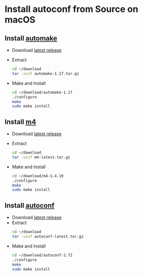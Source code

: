 # Install autoconf from Source on macOS

## Install [automake](https://www.gnu.org/software/automake/)
* Download [latest release](https://ftp.gnu.org/gnu/automake/automake-1.17.tar.gz)
* Extract
  ```bash
  cd ~/download
  tar -xzvf automake-1.17.tar.gz
  ```
* Make and Install

  ```bash
  cd ~/download/automake-1.17
  ./configure
  make
  sudo make install
  ```

## Install [m4](https://www.gnu.org/software/m4/m4.html)
* Download [latest release](https://ftp.gnu.org/gnu/m4/m4-latest.tar.gz)
* Extract
  ```bash
  cd ~/download
  tar -xzvf m4-latest.tar.gz
  ```
* Make and Install

  ```bash
  cd ~/download/m4-1.4.19
  ./configure
  make
  sudo make install
  ```

## Install [autoconf](https://www.gnu.org/software/autoconf/)
* Download [latest release](https://ftp.gnu.org/gnu/autoconf/autoconf-latest.tar.gz)
* Extract
  ```bash
  cd ~/download
  tar -xzvf autoconf-latest.tar.gz
  ```
* Make and Install
  ```bash
  cd ~/download/autoconf-2.72
  ./configure
  make
  sudo make install
  ```
